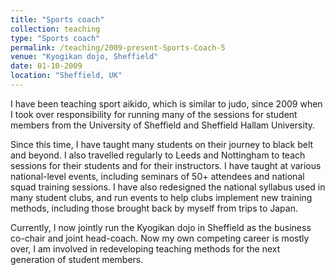 ```yaml
---
title: "Sports coach"
collection: teaching
type: "Sports coach"
permalink: /teaching/2009-present-Sports-Coach-5
venue: "Kyogikan dojo, Sheffield"
date: 01-10-2009
location: "Sheffield, UK"
---
```


I have been teaching sport aikido, which is similar to judo, since 2009 when I took over responsibility for running many of the sessions for student members from the University of Sheffield and Sheffield Hallam University.

Since this time, I have taught many students on their journey to black belt and beyond. I also travelled regularly to Leeds and Nottingham to teach sessions for their students and for their instructors. I have taught at various national-level events, including seminars of 50+ attendees and national squad training sessions. I have also redesigned the national syllabus used in many student clubs, and run events to help clubs implement new training methods, including those brought back by myself from trips to Japan.

Currently, I now jointly run the Kyogikan dojo in Sheffield as the business co-chair and joint head-coach. Now my own competing career is mostly over, I am involved in redeveloping teaching methods for the next generation of student members.

